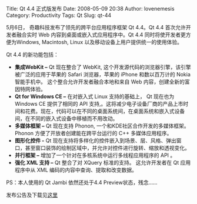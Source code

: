Title: Qt 4.4 正式版发布
Date: 2008-05-09 20:38
Author: lovenemesis
Category: Productivity
Tags: Qt
Slug: qt-44

5月6日， 奇趣科技发布了领先的跨平台应用程序框架 Qt 4.4。Qt 4.4
首次允许开发者融合实时 Web 内容到桌面或嵌入式应用程序中。Qt 4.4
同时将使开发者更方便为Windows, Macintosh, Linux
以及移动设备上用户提供统一的使用体验。

Qt 4.4 的新功能包括：

-   **集成WebKit –** Qt 现在整合了 WebKit,
    这个开发源代码的浏览器引擎，该引擎被广泛的应用于苹果的 Safari
    浏览器，苹果的 iPhone 和数以百万计的 Nokia 智能手机中。
    这个整合允许开发者融合本地和来自 Web 内容，创建全新的富因特网体验。
-   **Qt for Windows CE –** 在对嵌入式 Linux 支持的基础上， Qt 现在也为
    Windows CE 提供了相同的 API
    支持,。这将减少电子设备厂商的产品上市时间和花费。现在，代码可以在不同的桌面系统间，在桌面系统和嵌入式设备间，在不同的嵌入式设备中移植而不用改动。
-   **多媒体框架 –** Qt 现在支持 Phonon,
    一个和KDE社区合作开发的多媒体框架。Phonon
    方便了开放者创建能在跨平台运行的 C++ 多媒体应用程序。
-   **图形化控件 -** Qt
    现在支持将多样化的控件嵌入到场景、层、风格、弹出窗口，甚至窗口装饰的绘制区域中，并允许对控件进行旋转、缩放和透视变化。
-   **并行框架 –** 增加了一个针对在多核系统中运行多线程应用程序的 API 。
-   **强化 XML 支持 –** Qt 整合了对 XQuery 标准的支持。 这允许开发者在
    Qt 应用程序中从 XML 编码的内容中查询、提取和改变数据。

PS：本人使用的 Qt Jambi 依然还处于4.4 Preview状态，残念……

发布公告及下载见[这里](http://trolltech.com/products/qt/learnmore/whats-new)
